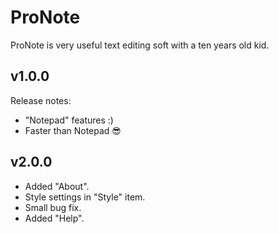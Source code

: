 # ProNote
ProNote is very useful text editing soft with a ten years old kid.
## v1.0.0
Release notes:
 - "Notepad" features :)
 - Faster than Notepad 😎
## v2.0.0
 - Added "About".
 - Style settings in "Style" item.
 - Small bug fix.
 - Added "Help".
